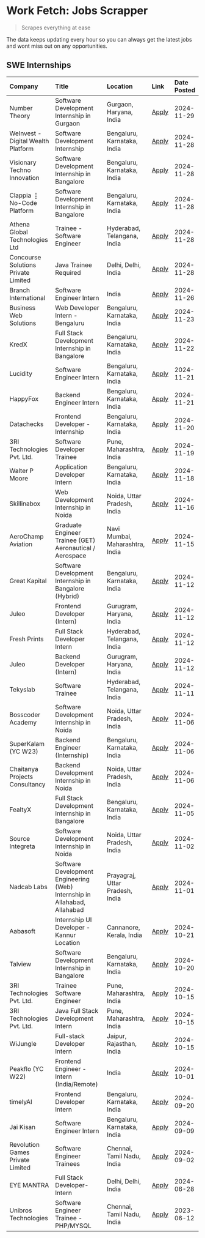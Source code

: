 # Work Fetch: Jobs Scrapper
> Scrapes everything at ease

The data keeps updating every hour so you can always get the latest jobs and wont miss out on any opportunities.

## SWE Internships
<!--START_SECTION:workfetch-->
| Company                             | Title                                                                     | Location                        | Link                                                                                                                                                                                                                                        | Date Posted   |
|:------------------------------------|:--------------------------------------------------------------------------|:--------------------------------|:--------------------------------------------------------------------------------------------------------------------------------------------------------------------------------------------------------------------------------------------|:--------------|
| Number Theory                       | Software Development Internship in Gurgaon                                | Gurgaon, Haryana, India         | [Apply](https://in.linkedin.com/jobs/view/software-development-internship-in-gurgaon-at-number-theory-4087550503?position=30&pageNum=0&refId=FxOEw07vZPKa94N7DDzddw%3D%3D&trackingId=NoJ4Xw5A56FUFfGVxTFAqg%3D%3D)                          | 2024-11-29    |
| WeInvest - Digital Wealth Platform  | Software Development Internship                                           | Bengaluru, Karnataka, India     | [Apply](https://in.linkedin.com/jobs/view/software-development-internship-at-weinvest-digital-wealth-platform-4087292999?position=2&pageNum=0&refId=FxOEw07vZPKa94N7DDzddw%3D%3D&trackingId=gpiRW%2BR4OyvGsXsD%2BJI8ww%3D%3D)               | 2024-11-28    |
| Visionary Techno Innovation         | Software Development Internship in Bangalore                              | Bengaluru, Karnataka, India     | [Apply](https://in.linkedin.com/jobs/view/software-development-internship-in-bangalore-at-visionary-techno-innovation-4086916247?position=12&pageNum=0&refId=FxOEw07vZPKa94N7DDzddw%3D%3D&trackingId=bYHas5RJQMXOT6nNhwHp0w%3D%3D)          | 2024-11-28    |
| Clappia ⢸ No-Code Platform          | Software Development Internship in Bangalore                              | Bengaluru, Karnataka, India     | [Apply](https://in.linkedin.com/jobs/view/software-development-internship-in-bangalore-at-clappia-%E2%A2%B8-no-code-platform-4086916232?position=24&pageNum=0&refId=FxOEw07vZPKa94N7DDzddw%3D%3D&trackingId=ALrXIcYzSrTIF2p7uQkJvw%3D%3D)   | 2024-11-28    |
| Athena Global Technologies Ltd      | Trainee - Software Engineer                                               | Hyderabad, Telangana, India     | [Apply](https://in.linkedin.com/jobs/view/trainee-software-engineer-at-athena-global-technologies-ltd-4087205108?position=34&pageNum=0&refId=FxOEw07vZPKa94N7DDzddw%3D%3D&trackingId=C987CynI0tDps1%2BxHcKYoA%3D%3D)                        | 2024-11-28    |
| Concourse Solutions Private Limited | Java Trainee Required                                                     | Delhi, Delhi, India             | [Apply](https://in.linkedin.com/jobs/view/java-trainee-required-at-concourse-solutions-private-limited-4087289970?position=37&pageNum=0&refId=FxOEw07vZPKa94N7DDzddw%3D%3D&trackingId=qUXmMkYxvJ4ZZxP8xnPXvg%3D%3D)                         | 2024-11-28    |
| Branch International                | Software Engineer Intern                                                  | India                           | [Apply](https://in.linkedin.com/jobs/view/software-engineer-intern-at-branch-international-4054425650?position=41&pageNum=0&refId=FxOEw07vZPKa94N7DDzddw%3D%3D&trackingId=4%2BxHyCjbrtfxzC7mK%2B5ObA%3D%3D)                                 | 2024-11-26    |
| Business Web Solutions              | Web Developer Intern - Bengaluru                                          | Bengaluru, Karnataka, India     | [Apply](https://in.linkedin.com/jobs/view/web-developer-intern-bengaluru-at-business-web-solutions-4081769308?position=44&pageNum=0&refId=FxOEw07vZPKa94N7DDzddw%3D%3D&trackingId=XlIngYrzxteiEJQch32Y7Q%3D%3D)                             | 2024-11-23    |
| KredX                               | Full Stack Development Internship in Bangalore                            | Bengaluru, Karnataka, India     | [Apply](https://in.linkedin.com/jobs/view/full-stack-development-internship-in-bangalore-at-kredx-4082021747?position=25&pageNum=0&refId=FxOEw07vZPKa94N7DDzddw%3D%3D&trackingId=TP56tGFgiJab58ao4n6qHQ%3D%3D)                              | 2024-11-22    |
| Lucidity                            | Software Engineer Intern                                                  | Bengaluru, Karnataka, India     | [Apply](https://in.linkedin.com/jobs/view/software-engineer-intern-at-lucidity-4081805788?position=17&pageNum=0&refId=FxOEw07vZPKa94N7DDzddw%3D%3D&trackingId=Ce1V0U4EfCWcbo2VOlm0sg%3D%3D)                                                 | 2024-11-21    |
| HappyFox                            | Backend Engineer Intern                                                   | Bengaluru, Karnataka, India     | [Apply](https://in.linkedin.com/jobs/view/backend-engineer-intern-at-happyfox-4079265240?position=49&pageNum=0&refId=FxOEw07vZPKa94N7DDzddw%3D%3D&trackingId=MLrwHOpmtGdgVRibo%2B0hWA%3D%3D)                                                | 2024-11-21    |
| Datachecks                          | Frontend Developer - Internship                                           | Bengaluru, Karnataka, India     | [Apply](https://in.linkedin.com/jobs/view/frontend-developer-internship-at-datachecks-4078365869?position=38&pageNum=0&refId=FxOEw07vZPKa94N7DDzddw%3D%3D&trackingId=o5woJ%2Bxa2BJxSizJLWAQdw%3D%3D)                                        | 2024-11-20    |
| 3RI Technologies Pvt. Ltd.          | Software Developer Trainee                                                | Pune, Maharashtra, India        | [Apply](https://in.linkedin.com/jobs/view/software-developer-trainee-at-3ri-technologies-pvt-ltd-4080283578?position=27&pageNum=0&refId=FxOEw07vZPKa94N7DDzddw%3D%3D&trackingId=H1f0THOpAvM9vY23HkwJhg%3D%3D)                               | 2024-11-19    |
| Walter P Moore                      | Application Developer Intern                                              | Bengaluru, Karnataka, India     | [Apply](https://in.linkedin.com/jobs/view/application-developer-intern-at-walter-p-moore-4077126811?position=22&pageNum=0&refId=FxOEw07vZPKa94N7DDzddw%3D%3D&trackingId=7FXpvbrZQFHbTrRRnMJA5g%3D%3D)                                       | 2024-11-18    |
| Skillinabox                         | Web Development Internship in Noida                                       | Noida, Uttar Pradesh, India     | [Apply](https://in.linkedin.com/jobs/view/web-development-internship-in-noida-at-skillinabox-4077783016?position=21&pageNum=0&refId=FxOEw07vZPKa94N7DDzddw%3D%3D&trackingId=wkgCJrWl5nmainBVoDX8Fg%3D%3D)                                   | 2024-11-16    |
| AeroChamp Aviation                  | Graduate Engineer Trainee (GET) Aeronautical / Aerospace                  | Navi Mumbai, Maharashtra, India | [Apply](https://in.linkedin.com/jobs/view/graduate-engineer-trainee-get-aeronautical-aerospace-at-aerochamp-aviation-4075807848?position=39&pageNum=0&refId=FxOEw07vZPKa94N7DDzddw%3D%3D&trackingId=sUMO0wpdFK8eD5Ty%2B0g1tg%3D%3D)         | 2024-11-15    |
| Great Kapital                       | Software Development Internship in Bangalore (Hybrid)                     | Bengaluru, Karnataka, India     | [Apply](https://in.linkedin.com/jobs/view/software-development-internship-in-bangalore-hybrid-at-great-kapital-4074322094?position=23&pageNum=0&refId=FxOEw07vZPKa94N7DDzddw%3D%3D&trackingId=BM8iBt7TPglG7Qr58JBL1A%3D%3D)                 | 2024-11-12    |
| Juleo                               | Frontend Developer (Intern)                                               | Gurugram, Haryana, India        | [Apply](https://in.linkedin.com/jobs/view/frontend-developer-intern-at-juleo-4072443159?position=28&pageNum=0&refId=FxOEw07vZPKa94N7DDzddw%3D%3D&trackingId=1oR9iHivJDOC30ZILZ95MQ%3D%3D)                                                   | 2024-11-12    |
| Fresh Prints                        | Full Stack Developer Intern                                               | Hyderabad, Telangana, India     | [Apply](https://in.linkedin.com/jobs/view/full-stack-developer-intern-at-fresh-prints-4074759619?position=31&pageNum=0&refId=FxOEw07vZPKa94N7DDzddw%3D%3D&trackingId=NEogDxbN9I1VAW9rDZOb7A%3D%3D)                                          | 2024-11-12    |
| Juleo                               | Backend Developer (Intern)                                                | Gurugram, Haryana, India        | [Apply](https://in.linkedin.com/jobs/view/backend-developer-intern-at-juleo-4072437848?position=48&pageNum=0&refId=FxOEw07vZPKa94N7DDzddw%3D%3D&trackingId=G8piZTSPaapOMk%2F3lpp7rw%3D%3D)                                                  | 2024-11-12    |
| Tekyslab                            | Software Trainee                                                          | Hyderabad, Telangana, India     | [Apply](https://in.linkedin.com/jobs/view/software-trainee-at-tekyslab-4074128169?position=46&pageNum=0&refId=FxOEw07vZPKa94N7DDzddw%3D%3D&trackingId=YRcqr8RCs30iy%2FyxUuYGiQ%3D%3D)                                                       | 2024-11-11    |
| Bosscoder Academy                   | Software Development Internship in Noida                                  | Noida, Uttar Pradesh, India     | [Apply](https://in.linkedin.com/jobs/view/software-development-internship-in-noida-at-bosscoder-academy-4070090866?position=9&pageNum=0&refId=FxOEw07vZPKa94N7DDzddw%3D%3D&trackingId=THVZu7dLMV1X5HAZ8XbaGw%3D%3D)                         | 2024-11-06    |
| SuperKalam (YC W23)                 | Backend Engineer (Internship)                                             | Bengaluru, Karnataka, India     | [Apply](https://in.linkedin.com/jobs/view/backend-engineer-internship-at-superkalam-yc-w23-4069134451?position=26&pageNum=0&refId=FxOEw07vZPKa94N7DDzddw%3D%3D&trackingId=IgFMqPE9v1DFUJJv%2BWqlWA%3D%3D)                                   | 2024-11-06    |
| Chaitanya Projects Consultancy      | Backend Development Internship in Noida                                   | Noida, Uttar Pradesh, India     | [Apply](https://in.linkedin.com/jobs/view/backend-development-internship-in-noida-at-chaitanya-projects-consultancy-4070090859?position=58&pageNum=0&refId=FxOEw07vZPKa94N7DDzddw%3D%3D&trackingId=I6amYzbdep%2BCzT%2BB96OVjA%3D%3D)        | 2024-11-06    |
| FealtyX                             | Full Stack Development Internship in Bangalore                            | Bengaluru, Karnataka, India     | [Apply](https://in.linkedin.com/jobs/view/full-stack-development-internship-in-bangalore-at-fealtyx-4067118640?position=40&pageNum=0&refId=FxOEw07vZPKa94N7DDzddw%3D%3D&trackingId=2RQWcQSPpsfg57bVyBIJqA%3D%3D)                            | 2024-11-05    |
| Source Integreta                    | Software Development Internship in Noida                                  | Noida, Uttar Pradesh, India     | [Apply](https://in.linkedin.com/jobs/view/software-development-internship-in-noida-at-source-integreta-4066120527?position=15&pageNum=0&refId=FxOEw07vZPKa94N7DDzddw%3D%3D&trackingId=p%2BfjgReXm7kG8%2BRnFMJZyA%3D%3D)                     | 2024-11-02    |
| Nadcab Labs                         | Software Development Engineering (Web) Internship in Allahabad, Allahabad | Prayagraj, Uttar Pradesh, India | [Apply](https://in.linkedin.com/jobs/view/software-development-engineering-web-internship-in-allahabad-allahabad-at-nadcab-labs-4064940107?position=4&pageNum=0&refId=FxOEw07vZPKa94N7DDzddw%3D%3D&trackingId=H7CQaNjvS2n5Wv1Vp7GeAw%3D%3D) | 2024-11-01    |
| Aabasoft                            | Internship UI Developer - Kannur Location                                 | Cannanore, Kerala, India        | [Apply](https://in.linkedin.com/jobs/view/internship-ui-developer-kannur-location-at-aabasoft-4055898437?position=33&pageNum=0&refId=FxOEw07vZPKa94N7DDzddw%3D%3D&trackingId=ktjT5KugEgTjYpfiUEClkA%3D%3D)                                  | 2024-10-21    |
| Talview                             | Software Development Internship in Bangalore                              | Bengaluru, Karnataka, India     | [Apply](https://in.linkedin.com/jobs/view/software-development-internship-in-bangalore-at-talview-4055420944?position=5&pageNum=0&refId=FxOEw07vZPKa94N7DDzddw%3D%3D&trackingId=3elfJwBXPkPNang69cwiKQ%3D%3D)                               | 2024-10-20    |
| 3RI Technologies Pvt. Ltd.          | Trainee Software Engineer                                                 | Pune, Maharashtra, India        | [Apply](https://in.linkedin.com/jobs/view/trainee-software-engineer-at-3ri-technologies-pvt-ltd-4048233384?position=35&pageNum=0&refId=FxOEw07vZPKa94N7DDzddw%3D%3D&trackingId=8bxuWPKMpK6WJQBThJsiSg%3D%3D)                                | 2024-10-15    |
| 3RI Technologies Pvt. Ltd.          | Java Full Stack Development Intern                                        | Pune, Maharashtra, India        | [Apply](https://in.linkedin.com/jobs/view/java-full-stack-development-intern-at-3ri-technologies-pvt-ltd-4048231995?position=45&pageNum=0&refId=FxOEw07vZPKa94N7DDzddw%3D%3D&trackingId=g37Xm%2FtIMS1SJViBO0T2lA%3D%3D)                     | 2024-10-15    |
| WiJungle                            | Full-stack Developer Intern                                               | Jaipur, Rajasthan, India        | [Apply](https://in.linkedin.com/jobs/view/full-stack-developer-intern-at-wijungle-4048227759?position=60&pageNum=0&refId=FxOEw07vZPKa94N7DDzddw%3D%3D&trackingId=CNzzMUPdnqgQNfxJW0P78A%3D%3D)                                              | 2024-10-15    |
| Peakflo (YC W22)                    | Frontend Engineer - Intern (India/Remote)                                 | India                           | [Apply](https://in.linkedin.com/jobs/view/frontend-engineer-intern-india-remote-at-peakflo-yc-w22-4037729755?position=8&pageNum=0&refId=FxOEw07vZPKa94N7DDzddw%3D%3D&trackingId=VK5HTHqqdfCQvJFc%2FchWOw%3D%3D)                             | 2024-10-01    |
| timelyAI                            | Frontend Developer Intern                                                 | Bengaluru, Karnataka, India     | [Apply](https://in.linkedin.com/jobs/view/frontend-developer-intern-at-timelyai-4030925040?position=13&pageNum=0&refId=FxOEw07vZPKa94N7DDzddw%3D%3D&trackingId=LvzJm2RVdywP3ECBhY6MFA%3D%3D)                                                | 2024-09-20    |
| Jai Kisan                           | Software Engineer Intern                                                  | Bengaluru, Karnataka, India     | [Apply](https://in.linkedin.com/jobs/view/software-engineer-intern-at-jai-kisan-4024075360?position=43&pageNum=0&refId=FxOEw07vZPKa94N7DDzddw%3D%3D&trackingId=jZe%2Bopb83oU%2FIrd9KMNbXQ%3D%3D)                                            | 2024-09-09    |
| Revolution Games Private Limited    | Software Engineer Trainees                                                | Chennai, Tamil Nadu, India      | [Apply](https://in.linkedin.com/jobs/view/software-engineer-trainees-at-revolution-games-private-limited-4015912927?position=42&pageNum=0&refId=FxOEw07vZPKa94N7DDzddw%3D%3D&trackingId=Tzkkvbb5vEWq19bHhK0bNg%3D%3D)                       | 2024-09-02    |
| EYE MANTRA                          | Full Stack Developer- Intern                                              | Delhi, Delhi, India             | [Apply](https://in.linkedin.com/jobs/view/full-stack-developer-intern-at-eye-mantra-3960988037?position=57&pageNum=0&refId=FxOEw07vZPKa94N7DDzddw%3D%3D&trackingId=MXcnszMPOQsPpvA3GrVPJQ%3D%3D)                                            | 2024-06-28    |
| Unibros Technologies                | Software Engineer Trainee - PHP/MYSQL                                     | Chennai, Tamil Nadu, India      | [Apply](https://in.linkedin.com/jobs/view/software-engineer-trainee-php-mysql-at-unibros-technologies-3656599241?position=54&pageNum=0&refId=FxOEw07vZPKa94N7DDzddw%3D%3D&trackingId=k1c1%2Fe5cfs48%2FL82dAaCCg%3D%3D)                      | 2023-06-12    |
<!--END_SECTION:workfetch-->
